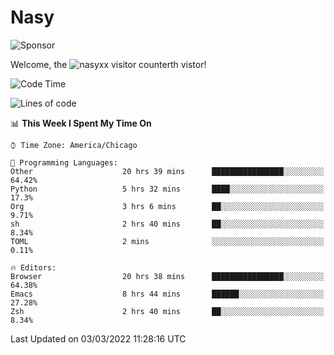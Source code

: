 # Nasy

<!--
<p align="center">
<img height="200" src="https://github-readme-stats.vercel.app/api?username=nasyxx&count_private=true&show_icons=true&theme=dracula&include_all_commits=true"/>
<img height="200" src="https://github-readme-stats.vercel.app/api/top-langs/?username=nasyxx&theme=dracula&hide=html,jupyter+notebook&count_private=true&show_icons=true"/>
</p>

  
----------------
-->

![Sponsor](https://img.shields.io/static/v1.svg?label=Sponsor&message=%E2%9D%A4&logo=GitHub&style=flat&color=pink)
 
Welcome, the ![nasyxx visitor counter](https://count.getloli.com/get/@nasyxx?theme=rule34)th vistor!
 
<!--START_SECTION:waka-->
![Code Time](http://img.shields.io/badge/Code%20Time-1%2C967%20hrs%2040%20mins-blue)

![Lines of code](https://img.shields.io/badge/From%20Hello%20World%20I%27ve%20Written-5%20Million%20lines%20of%20code-blue)

📊 **This Week I Spent My Time On** 

```text
⌚︎ Time Zone: America/Chicago

💬 Programming Languages: 
Other                    20 hrs 39 mins      ████████████████░░░░░░░░░   64.42% 
Python                   5 hrs 32 mins       ████░░░░░░░░░░░░░░░░░░░░░   17.3% 
Org                      3 hrs 6 mins        ██░░░░░░░░░░░░░░░░░░░░░░░   9.71% 
sh                       2 hrs 40 mins       ██░░░░░░░░░░░░░░░░░░░░░░░   8.34% 
TOML                     2 mins              ░░░░░░░░░░░░░░░░░░░░░░░░░   0.11%

🔥 Editors: 
Browser                  20 hrs 38 mins      ████████████████░░░░░░░░░   64.38% 
Emacs                    8 hrs 44 mins       ██████░░░░░░░░░░░░░░░░░░░   27.28% 
Zsh                      2 hrs 40 mins       ██░░░░░░░░░░░░░░░░░░░░░░░   8.34%

```


 Last Updated on 03/03/2022 11:28:16 UTC
<!--END_SECTION:waka-->

<!-- ![visitors](https://visitor-badge.laobi.icu/badge?page_id=nasyxx.nasyxx) -->
